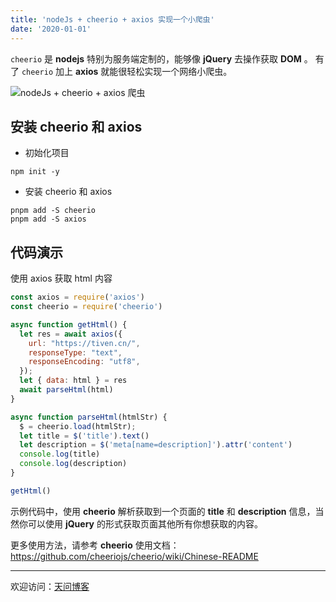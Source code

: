 ```yaml
---
title: 'nodeJs + cheerio + axios 实现一个小爬虫'
date: '2020-01-01'
---
```


`cheerio` 是 **nodejs** 特别为服务端定制的，能够像 **jQuery** 去操作获取 **DOM** 。 有了 `cheerio` 加上 **axios** 就能很轻松实现一个网络小爬虫。

![nodeJs + cheerio + axios 爬虫](https://tiven.cn/static/img/img-cheerio-01-MT5PpBQsl_YI16xUf1ijA.jpg)


## 安装 cheerio 和 axios

* 初始化项目

```shell
npm init -y
```

* 安装 cheerio 和 axios

```shell
pnpm add -S cheerio 
pnpm add -S axios 
```

## 代码演示

使用 axios 获取 html 内容

```js
const axios = require('axios')
const cheerio = require('cheerio')

async function getHtml() {
  let res = await axios({
    url: "https://tiven.cn/",
    responseType: "text",
    responseEncoding: "utf8",
  });
  let { data: html } = res
  await parseHtml(html)
}

async function parseHtml(htmlStr) {
  $ = cheerio.load(htmlStr);
  let title = $('title').text()
  let description = $('meta[name=description]').attr('content')
  console.log(title)
  console.log(description)
}

getHtml()
```

示例代码中，使用 **cheerio** 解析获取到一个页面的 **title** 和 **description** 信息，当然你可以使用 **jQuery** 的形式获取页面其他所有你想获取的内容。

更多使用方法，请参考 **cheerio** 使用文档：https://github.com/cheeriojs/cheerio/wiki/Chinese-README

---

欢迎访问：[天问博客](https://tiven.cn/p/d6f27923/ "天问博客-专注于大前端技术")

